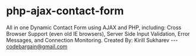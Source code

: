 # php-ajax-contact-form
All in one Dynamic Contact Form using AJAX and PHP, including: Cross Browser Support (even old IE browsers), Server Side Input Validation, Error Messages, and Connection Monitoring.
Created By: Kirill Sukharev --- codebargain@gmail.com

